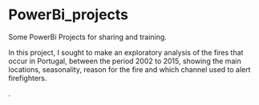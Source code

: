 # PowerBi_projects
Some PowerBi Projects for sharing and training.

In this project, I sought to make an exploratory analysis of the fires that occur in Portugal, between the period 2002 to 2015, showing the main locations, seasonality, reason for the fire and which channel used to alert firefighters.



.
